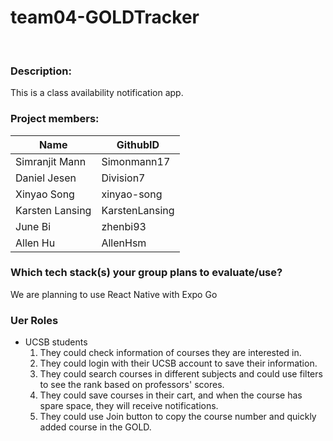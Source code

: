 # team04-GOLDTracker
<br />

### Description: 
This is a class availability notification app. <br />

### Project members:  
| Name            | GithubID       |
|-----------------|----------------|
| Simranjit Mann  | Simonmann17    |
| Daniel Jesen    | Division7      |
| Xinyao Song     | xinyao-song    |
| Karsten Lansing | KarstenLansing |
| June Bi         | zhenbi93       |
| Allen Hu        | AllenHsm       |

### Which tech stack(s) your group plans to evaluate/use? 
We are planning to use React Native with Expo Go

### Uer Roles
- UCSB students
  1. They could check information of courses they are interested in.
  2. They could login with their UCSB account to save their information.
  3. They could search courses in different subjects and could use filters to see the rank based on professors' scores.
  4. They could save courses in their cart, and when the course has spare space, they will receive notifications.
  5. They could use Join button to copy the course number and quickly added course in the GOLD.
